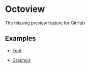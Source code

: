 # Octoview

The missing preview feature for GitHub

## Examples

* [Font](https://github.com/google/fonts/blob/master/ofl/inconsolata/Inconsolata-Regular.ttf)

* [Graphviz](https://github.com/mdaines/viz.js/blob/master/tests/graphs/subgraphs.dot)
